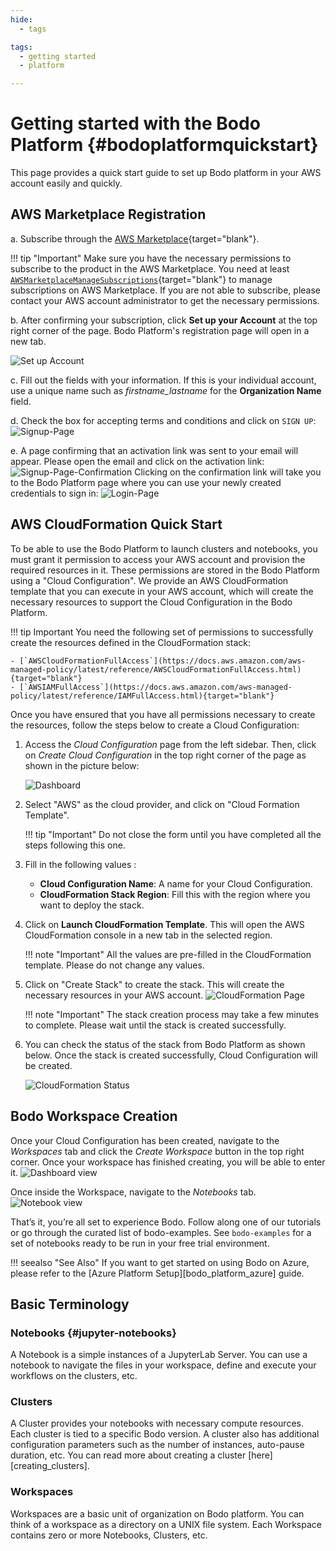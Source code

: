 ```yaml
---
hide:
  - tags

tags:
  - getting started
  - platform

---
```


# Getting started with the Bodo Platform {#bodoplatformquickstart}


This page provides a quick start guide to set up Bodo platform in your AWS account easily and quickly.


## AWS Marketplace Registration

a.  Subscribe through the [AWS Marketplace](https://aws.amazon.com/marketplace/pp/B08NY29SMQ){target="blank"}.

!!! tip "Important"
    Make sure you have the necessary permissions to subscribe to the product in the AWS Marketplace. You need at least [`AWSMarketplaceManageSubscriptions`](https://docs.aws.amazon.com/marketplace/latest/buyerguide/buyer-iam-users-groups-policies.html#buyer-iam-builtin-policies){target="blank"} to manage subscriptions on AWS Marketplace. If you are not able to subscribe, please contact your AWS account administrator to get the necessary permissions.


b.  After confirming your subscription, click **Set up your Account** at the top right corner of the page. Bodo Platform's registration page will open in a new tab.

![Set up Account](../platform_onboarding_screenshots/set-up-account.png#center)


c.  Fill out the fields with your information. If this is your
    individual account, use a unique name such as
    *firstname_lastname* for the **Organization Name**
    field.

d.  Check the box for accepting terms and conditions and click on
    `SIGN UP`:
    ![Signup-Page](../platform_onboarding_screenshots/signup.png#center)

e.  A page confirming that an activation link was sent to your email
    will appear. Please open the email and click on the activation link:
    ![Signup-Page-Confirmation](../platform_onboarding_screenshots/signup-conf.png#center)
    Clicking on the confirmation link will take you to the Bodo Platform
    page where you can use your newly created credentials to sign in:
    ![Login-Page](../platform_onboarding_screenshots/login.png#center)


## AWS CloudFormation Quick Start

To be able to use the Bodo Platform to launch clusters and notebooks,
you must grant it permission to access your AWS account and provision
the required resources in it. These permissions are stored in the Bodo Platform using a "Cloud Configuration".
We provide an AWS CloudFormation template that you can execute in your AWS account,
which will create the necessary resources to support the Cloud Configuration in the Bodo Platform.

!!! tip Important
    You need the following set of permissions to successfully create the resources defined in the CloudFormation stack:

    - [`AWSCloudFormationFullAccess`](https://docs.aws.amazon.com/aws-managed-policy/latest/reference/AWSCloudFormationFullAccess.html){target="blank"}
    - [`AWSIAMFullAccess`](https://docs.aws.amazon.com/aws-managed-policy/latest/reference/IAMFullAccess.html){target="blank"}

Once you have ensured that you have all permissions necessary to create the resources, follow the steps below to create a Cloud Configuration:

1. Access the *Cloud Configuration* page from the left sidebar. Then, click on *Create Cloud Configuration* in the top right corner of the page as shown in the picture below:

    ![Dashboard](../platform_onboarding_screenshots/dashboard.gif#center)

2. Select "AWS" as the cloud provider, and click on "Cloud Formation Template".

    !!! tip "Important"
        Do not close the form until you have completed all the steps following this one.

3. Fill in the following values :
    - **Cloud Configuration Name**: A name for your Cloud Configuration.
    - **CloudFormation Stack Region**: Fill this with the region where you want to deploy the stack.
   
4. Click on **Launch CloudFormation Template**. This will open the AWS CloudFormation console in a new tab in the selected region.

    
    !!! note "Important"
        All the values are pre-filled in the CloudFormation template. Please do not change any values.

5. Click on "Create Stack" to create the stack. This will create the necessary resources in your AWS account.
    ![CloudFormation Page](../platform_onboarding_screenshots/cloudformation.png#center)


    !!! note "Important"
        The stack creation process may take a few minutes to complete. Please wait until the stack is created successfully.

6. You can check the status of the stack from Bodo Platform as shown below. Once the stack is created successfully, Cloud Configuration will be created.

    ![CloudFormation Status](../platform_onboarding_screenshots/cloudformation-status.gif#center)



## Bodo Workspace Creation

Once your Cloud Configuration has been created, navigate to the *Workspaces* tab and click the *Create Workspace* button in the
 top right corner. Once your workspace has finished creating, you will be able to enter it.
 ![Dashboard view](../quick_start_screenshots/dashboard.png#center)

  Once inside the Workspace, navigate to the *Notebooks* tab.
   ![Notebook view](../quick_start_screenshots/notebook.png#center)


That’s it, you’re all set to experience Bodo. Follow along one of our tutorials or go through the curated list of bodo-examples.
 See `bodo-examples` for a set of notebooks ready to be run in your free trial environment.

!!! seealso "See Also"
    If you want to get started on using Bodo on Azure, please refer to the [Azure Platform Setup][bodo_platform_azure] guide.



## Basic Terminology

###  **Notebooks** {#jupyter-notebooks}

  A Notebook is a simple instances of a JupyterLab Server. You can use
  a notebook to navigate the files in your workspace, define and execute
  your workflows on the clusters, etc.


### **Clusters**

  A Cluster provides your notebooks with necessary compute resources.
  Each cluster is tied to a specific Bodo version. A cluster also has
  additional configuration parameters such as the number of instances,
  auto-pause duration, etc. You can read more about creating a cluster [here][creating_clusters].

### **Workspaces**

  Workspaces are a basic unit of organization on Bodo platform. You can
  think of a workspace as a directory on a UNIX file system. Each Workspace
  contains zero or more Notebooks, Clusters, etc.
